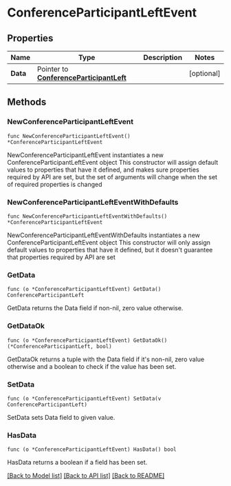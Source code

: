 # ConferenceParticipantLeftEvent

## Properties

Name | Type | Description | Notes
------------ | ------------- | ------------- | -------------
**Data** | Pointer to [**ConferenceParticipantLeft**](ConferenceParticipantLeft.md) |  | [optional] 

## Methods

### NewConferenceParticipantLeftEvent

`func NewConferenceParticipantLeftEvent() *ConferenceParticipantLeftEvent`

NewConferenceParticipantLeftEvent instantiates a new ConferenceParticipantLeftEvent object
This constructor will assign default values to properties that have it defined,
and makes sure properties required by API are set, but the set of arguments
will change when the set of required properties is changed

### NewConferenceParticipantLeftEventWithDefaults

`func NewConferenceParticipantLeftEventWithDefaults() *ConferenceParticipantLeftEvent`

NewConferenceParticipantLeftEventWithDefaults instantiates a new ConferenceParticipantLeftEvent object
This constructor will only assign default values to properties that have it defined,
but it doesn't guarantee that properties required by API are set

### GetData

`func (o *ConferenceParticipantLeftEvent) GetData() ConferenceParticipantLeft`

GetData returns the Data field if non-nil, zero value otherwise.

### GetDataOk

`func (o *ConferenceParticipantLeftEvent) GetDataOk() (*ConferenceParticipantLeft, bool)`

GetDataOk returns a tuple with the Data field if it's non-nil, zero value otherwise
and a boolean to check if the value has been set.

### SetData

`func (o *ConferenceParticipantLeftEvent) SetData(v ConferenceParticipantLeft)`

SetData sets Data field to given value.

### HasData

`func (o *ConferenceParticipantLeftEvent) HasData() bool`

HasData returns a boolean if a field has been set.


[[Back to Model list]](../README.md#documentation-for-models) [[Back to API list]](../README.md#documentation-for-api-endpoints) [[Back to README]](../README.md)


